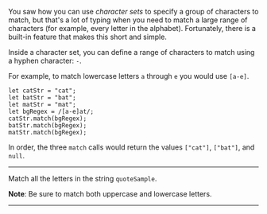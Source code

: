 <div class="challenge-instructions regular-expressions"><div><section id="description">
<p>You saw how you can use <dfn>character sets</dfn> to specify a group of characters to match, but that's a lot of typing when you need to match a large range of characters (for example, every letter in the alphabet). Fortunately, there is a built-in feature that makes this short and simple.</p>
<p>Inside a character set, you can define a range of characters to match using a hyphen character: <code>-</code>.</p>
<p>For example, to match lowercase letters <code>a</code> through <code>e</code> you would use <code>[a-e]</code>.</p>
<pre class="language-js"><code class="language-js"><span class="token keyword">let</span> catStr <span class="token operator">=</span> <span class="token string">"cat"</span><span class="token punctuation">;</span>
<span class="token keyword">let</span> batStr <span class="token operator">=</span> <span class="token string">"bat"</span><span class="token punctuation">;</span>
<span class="token keyword">let</span> matStr <span class="token operator">=</span> <span class="token string">"mat"</span><span class="token punctuation">;</span>
<span class="token keyword">let</span> bgRegex <span class="token operator">=</span> <span class="token regex"><span class="token regex-delimiter">/</span><span class="token regex-source language-regex">[a-e]at</span><span class="token regex-delimiter">/</span></span><span class="token punctuation">;</span>
catStr<span class="token punctuation">.</span><span class="token function">match</span><span class="token punctuation">(</span>bgRegex<span class="token punctuation">)</span><span class="token punctuation">;</span>
batStr<span class="token punctuation">.</span><span class="token function">match</span><span class="token punctuation">(</span>bgRegex<span class="token punctuation">)</span><span class="token punctuation">;</span>
matStr<span class="token punctuation">.</span><span class="token function">match</span><span class="token punctuation">(</span>bgRegex<span class="token punctuation">)</span><span class="token punctuation">;</span>
</code></pre>
<p>In order, the three <code>match</code> calls would return the values <code>["cat"]</code>, <code>["bat"]</code>, and <code>null</code>.</p>
</section></div><hr/><div><section id="instructions">
<p>Match all the letters in the string <code>quoteSample</code>.</p>
<p><strong>Note</strong>: Be sure to match both uppercase and lowercase letters.</p>
</section></div><hr/></div>